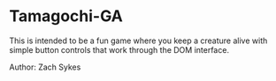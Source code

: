 # Tamagochi-GA

This is intended to be a fun game where you keep a creature alive with simple button controls that work through the DOM interface. 


Author: Zach Sykes
